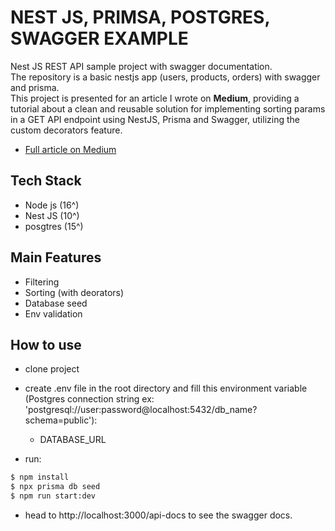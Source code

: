 # NEST JS, PRIMSA, POSTGRES, SWAGGER EXAMPLE

Nest JS REST API sample project with swagger documentation.<br/>
The repository is a basic nestjs app (users, products, orders) with swagger and prisma.<br/>
This project is presented for an article I wrote on <strong>Medium</strong>, providing a tutorial about a clean and reusable solution for implementing sorting params in a GET API endpoint using NestJS, Prisma and Swagger, utilizing the custom decorators feature.<br/>

- [Full article on Medium](https://medium.com/@tareksaimouah/implementing-sorting-parameters-with-nestjs-prisma-and-swagger-a9837e5bc8e5)

## Tech Stack

- Node js (16^)
- Nest JS (10^)
- posgtres (15^)

## Main Features

- Filtering
- Sorting (with deorators)
- Database seed
- Env validation

## How to use

- clone project
- create .env file in the root directory and fill this environment variable (Postgres connection string ex: 'postgresql://user:password@localhost:5432/db_name?schema=public'):

  - DATABASE_URL

- run:

```bash
$ npm install
$ npx prisma db seed
$ npm run start:dev
```

- head to http://localhost:3000/api-docs to see the swagger docs.
